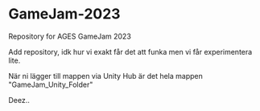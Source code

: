 # GameJam-2023
Repository for AGES GameJam 2023

Add repository, idk hur vi exakt får det att funka men vi får experimentera lite. 

När ni lägger till mappen via Unity Hub är det hela mappen "GameJam_Unity_Folder" 

Deez..
